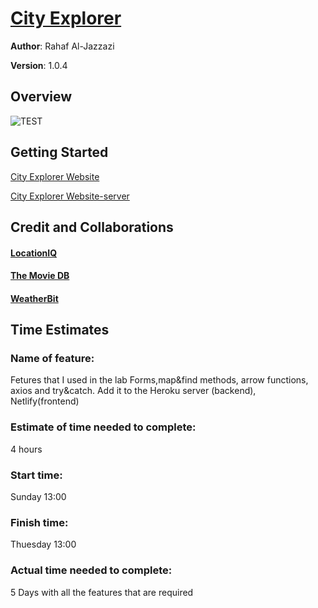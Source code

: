 # [City Explorer](https://610bba0d47fe6cc73b49c564--city-exploror-rahaf.netlify.app/)

**Author**: Rahaf Al-Jazzazi

**Version**: 1.0.4

## Overview
<!-- Provide a high level overview of what this application is and why you are building it, beyond the fact that it's an assignment for this class. (i.e. What's your problem domain?) -->
![TEST](images/api.PNG)


## Getting Started
<!-- What are the steps that a user must take in order to build this app on their own machine and get it running? -->
[City Explorer Website](https://610bba0d47fe6cc73b49c564--city-exploror-rahaf.netlify.app/)

[City Explorer Website-server](https://git.heroku.com/city-explorer-ra.git)

## Credit and Collaborations
<!-- Give credit (and a link) to other people or resources that helped you build this application. -->
#### [LocationIQ](https://locationiq.com/)
#### [The Movie DB](https://www.themoviedb.org/)
#### [WeatherBit](weatherbit.io)

## Time Estimates

### Name of feature:
Fetures that I used in the lab Forms,map&find methods, arrow functions, axios and try&catch.
Add it to the Heroku server (backend), Netlify(frontend)


### Estimate of time needed to complete:
4 hours

### Start time: 
Sunday 13:00
### Finish time: 
Thuesday 13:00 
### Actual time needed to complete:
5 Days with all the features that are required